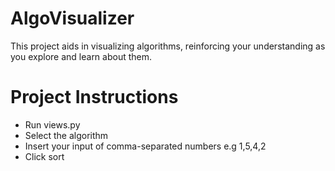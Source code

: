 # AlgoVisualizer
This project aids in visualizing algorithms, reinforcing your understanding as you explore and learn about them.

# Project Instructions
- Run views.py
- Select the algorithm
- Insert your input of comma-separated numbers e.g 1,5,4,2
- Click sort
